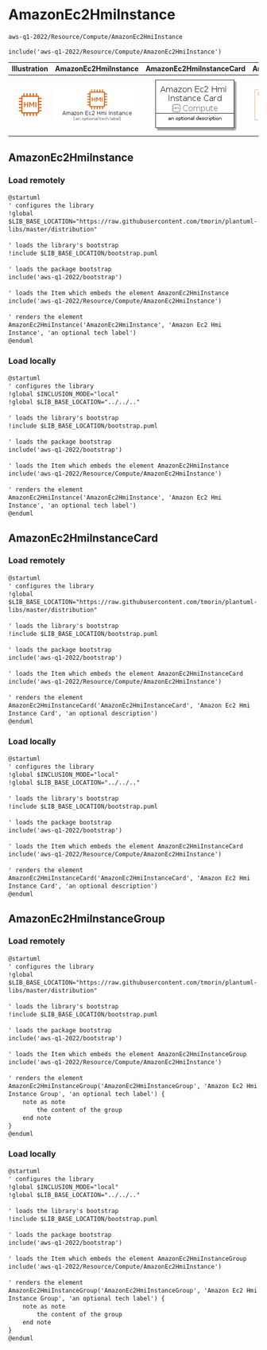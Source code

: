 # AmazonEc2HmiInstance


```text
aws-q1-2022/Resource/Compute/AmazonEc2HmiInstance
```

```text
include('aws-q1-2022/Resource/Compute/AmazonEc2HmiInstance')
```



| Illustration | AmazonEc2HmiInstance | AmazonEc2HmiInstanceCard | AmazonEc2HmiInstanceGroup |
| :---: | :---: | :---: | :---: |
| ![illustration for Illustration](../../../aws-q1-2022/Resource/Compute/AmazonEc2HmiInstance.png) | ![illustration for AmazonEc2HmiInstance](../../../aws-q1-2022/Resource/Compute/AmazonEc2HmiInstance.Local.png) | ![illustration for AmazonEc2HmiInstanceCard](../../../aws-q1-2022/Resource/Compute/AmazonEc2HmiInstanceCard.Local.png) | ![illustration for AmazonEc2HmiInstanceGroup](../../../aws-q1-2022/Resource/Compute/AmazonEc2HmiInstanceGroup.Local.png) |




## AmazonEc2HmiInstance

### Load remotely
```plantuml
@startuml
' configures the library
!global $LIB_BASE_LOCATION="https://raw.githubusercontent.com/tmorin/plantuml-libs/master/distribution"

' loads the library's bootstrap
!include $LIB_BASE_LOCATION/bootstrap.puml

' loads the package bootstrap
include('aws-q1-2022/bootstrap')

' loads the Item which embeds the element AmazonEc2HmiInstance
include('aws-q1-2022/Resource/Compute/AmazonEc2HmiInstance')

' renders the element
AmazonEc2HmiInstance('AmazonEc2HmiInstance', 'Amazon Ec2 Hmi Instance', 'an optional tech label')
@enduml
```

### Load locally
```plantuml
@startuml
' configures the library
!global $INCLUSION_MODE="local"
!global $LIB_BASE_LOCATION="../../.."

' loads the library's bootstrap
!include $LIB_BASE_LOCATION/bootstrap.puml

' loads the package bootstrap
include('aws-q1-2022/bootstrap')

' loads the Item which embeds the element AmazonEc2HmiInstance
include('aws-q1-2022/Resource/Compute/AmazonEc2HmiInstance')

' renders the element
AmazonEc2HmiInstance('AmazonEc2HmiInstance', 'Amazon Ec2 Hmi Instance', 'an optional tech label')
@enduml
```

## AmazonEc2HmiInstanceCard

### Load remotely
```plantuml
@startuml
' configures the library
!global $LIB_BASE_LOCATION="https://raw.githubusercontent.com/tmorin/plantuml-libs/master/distribution"

' loads the library's bootstrap
!include $LIB_BASE_LOCATION/bootstrap.puml

' loads the package bootstrap
include('aws-q1-2022/bootstrap')

' loads the Item which embeds the element AmazonEc2HmiInstanceCard
include('aws-q1-2022/Resource/Compute/AmazonEc2HmiInstance')

' renders the element
AmazonEc2HmiInstanceCard('AmazonEc2HmiInstanceCard', 'Amazon Ec2 Hmi Instance Card', 'an optional description')
@enduml
```

### Load locally
```plantuml
@startuml
' configures the library
!global $INCLUSION_MODE="local"
!global $LIB_BASE_LOCATION="../../.."

' loads the library's bootstrap
!include $LIB_BASE_LOCATION/bootstrap.puml

' loads the package bootstrap
include('aws-q1-2022/bootstrap')

' loads the Item which embeds the element AmazonEc2HmiInstanceCard
include('aws-q1-2022/Resource/Compute/AmazonEc2HmiInstance')

' renders the element
AmazonEc2HmiInstanceCard('AmazonEc2HmiInstanceCard', 'Amazon Ec2 Hmi Instance Card', 'an optional description')
@enduml
```

## AmazonEc2HmiInstanceGroup

### Load remotely
```plantuml
@startuml
' configures the library
!global $LIB_BASE_LOCATION="https://raw.githubusercontent.com/tmorin/plantuml-libs/master/distribution"

' loads the library's bootstrap
!include $LIB_BASE_LOCATION/bootstrap.puml

' loads the package bootstrap
include('aws-q1-2022/bootstrap')

' loads the Item which embeds the element AmazonEc2HmiInstanceGroup
include('aws-q1-2022/Resource/Compute/AmazonEc2HmiInstance')

' renders the element
AmazonEc2HmiInstanceGroup('AmazonEc2HmiInstanceGroup', 'Amazon Ec2 Hmi Instance Group', 'an optional tech label') {
    note as note
        the content of the group
    end note
}
@enduml
```

### Load locally
```plantuml
@startuml
' configures the library
!global $INCLUSION_MODE="local"
!global $LIB_BASE_LOCATION="../../.."

' loads the library's bootstrap
!include $LIB_BASE_LOCATION/bootstrap.puml

' loads the package bootstrap
include('aws-q1-2022/bootstrap')

' loads the Item which embeds the element AmazonEc2HmiInstanceGroup
include('aws-q1-2022/Resource/Compute/AmazonEc2HmiInstance')

' renders the element
AmazonEc2HmiInstanceGroup('AmazonEc2HmiInstanceGroup', 'Amazon Ec2 Hmi Instance Group', 'an optional tech label') {
    note as note
        the content of the group
    end note
}
@enduml
```

